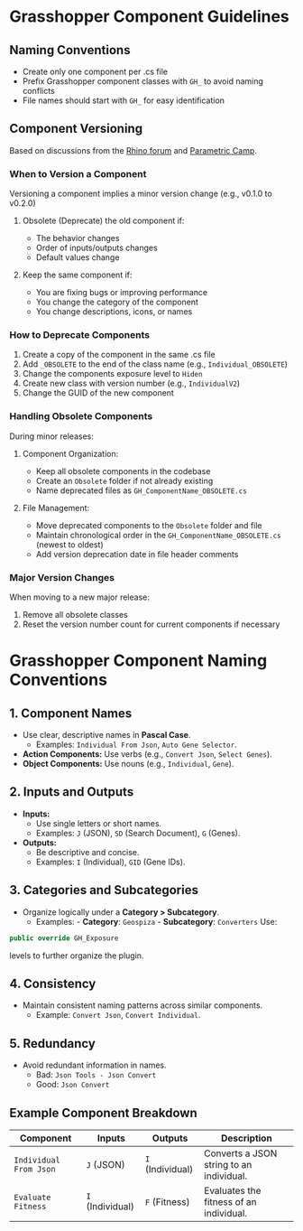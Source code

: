 # Grasshopper Component Guidelines

## Naming Conventions

- Create only one component per .cs file
- Prefix Grasshopper component classes with `GH_` to avoid naming conflicts
- File names should start with `GH_` for easy identification

## Component Versioning

Based on discussions from the [Rhino forum](https://discourse.mcneel.com/t/plugins-new-version-best-approach/117964/4)
and [Parametric Camp](https://www.youtube.com/watch?v=uSIxFynt6ok&t=1081s).

### When to Version a Component

Versioning a component implies a minor version change (e.g., v0.1.0 to v0.2.0)

1. Obsolete (Deprecate) the old component if:

    - The behavior changes
    - Order of inputs/outputs changes
    - Default values change

2. Keep the same component if:
    - You are fixing bugs or improving performance
    - You change the category of the component
    - You change descriptions, icons, or names

### How to Deprecate Components

1. Create a copy of the component in the same .cs file
2. Add `_OBSOLETE` to the end of the class name (e.g., `Individual_OBSOLETE`)
3. Change the components exposure level to `Hiden`
4. Create new class with version number (e.g., `IndividualV2`)
5. Change the GUID of the new component

### Handling Obsolete Components

During minor releases:

1. Component Organization:

    - Keep all obsolete components in the codebase
    - Create an `Obsolete` folder if not already existing
    - Name deprecated files as `GH_ComponentName_OBSOLETE.cs`

2. File Management:

    - Move deprecated components to the `Obsolete` folder and file
    - Maintain chronological order in the `GH_ComponentName_OBSOLETE.cs` (newest to oldest)
    - Add version deprecation date in file header comments

### Major Version Changes

When moving to a new major release:

1. Remove all obsolete classes
2. Reset the version number count for current components if necessary

# Grasshopper Component Naming Conventions

## **1. Component Names**

- Use clear, descriptive names in **Pascal Case**.
    - Examples: `Individual From Json`, `Auto Gene Selector`.
- **Action Components:** Use verbs (e.g., `Convert Json`, `Select Genes`).
- **Object Components:** Use nouns (e.g., `Individual`, `Gene`).

## **2. Inputs and Outputs**

- **Inputs:**
    - Use single letters or short names.
    - Examples: `J` (JSON), `SD` (Search Document), `G` (Genes).
- **Outputs:**
    - Be descriptive and concise.
    - Examples: `I` (Individual), `GID` (Gene IDs).

## **3. Categories and Subcategories**

- Organize logically under a **Category > Subcategory**.
    - Examples: - **Category**: `Geospiza` - **Subcategory**: `Converters`
      Use:

```cs
public override GH_Exposure
```

levels to further organize the plugin.

## **4. Consistency**

- Maintain consistent naming patterns across similar components.
    - Example: `Convert Json`, `Convert Individual`.

## **5. Redundancy**

- Avoid redundant information in names.
    - Bad: `Json Tools - Json Convert`
    - Good: `Json Convert`

## Example Component Breakdown

| **Component**          | **Inputs**       | **Outputs**      | **Description**                          |
|------------------------|------------------|------------------|------------------------------------------|
| `Individual From Json` | `J` (JSON)       | `I` (Individual) | Converts a JSON string to an individual. |
| `Evaluate Fitness`     | `I` (Individual) | `F` (Fitness)    | Evaluates the fitness of an individual.  |

